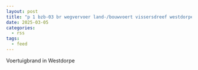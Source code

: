 ```yaml
---
layout: post
title: "p 1 bzb-03 br wegvervoer land-/bouwvoert vissersdreef westdorpe 196661 198662 198681"
date: 2025-03-05
categories: 
  - rss
tags: 
  - feed
---
```


Voertuigbrand in Westdorpe
